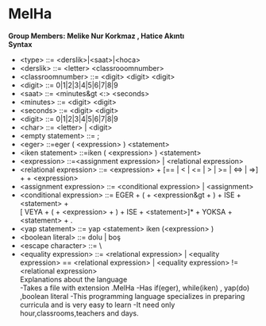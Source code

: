 # MelHa
**Group Members: Melike Nur Korkmaz , Hatice Akıntı <br>
      Syntax** <br>
* &lt;type&gt;                  ::= &lt;derslik&gt;|&lt;saat&gt;|&lt;hoca&gt;                               
* &lt;derslik&gt;               ::= &lt;letter&gt; &lt;classrooomnumber&gt;
* &lt;classroomnumber&gt;       ::= &lt;digit&gt; &lt;digit&gt; &lt;digit&gt;
* &lt;digit&gt;                 ::= 0|1|2|3|4|5|6|7|8|9 
* &lt;saat&gt;                  ::= &lt;minutes&gt &lt;:&gt; &lt;seconds&gt; 
* &lt;minutes&gt;               ::= &lt;digit&gt; &lt;digit&gt; 
* &lt;seconds&gt;               ::= &lt;digit&gt; &lt;digit&gt;
* &lt;digit&gt;                 ::= 0|1|2|3|4|5|6|7|8|9
* &lt;char&gt;                  ::= &lt;letter&gt;  |  &lt;digit&gt;
* &lt;empty statement&gt;       ::= ;
* &lt;eger&gt;                  ::=eger ( &lt;expression&gt; ) &lt;statement&gt;
* &lt;iken statement&gt;        ::=iken ( &lt;expression&gt; ) &lt;statement&gt;
* &lt;expression&gt;            ::=&lt;assignment expression&gt; | &lt;relational expression&gt;
* &lt;relational expression&gt; ::= &lt;expression&gt; + [== | < | <= | > | >= | <=> | =>] + + &lt;expression&gt; 
* &lt;assignment expression&gt; ::= &lt;conditional expression&gt; | &lt;assignment&gt;
* &lt;conditional expression&gt; ::= EGER + ( + &lt;expression&gt + ) + ISE + &lt;statement&gt; +  
                             [ VEYA + ( + &lt;expression&gt; + ) + ISE + &lt;statement&gt;]* + YOKSA + &lt;statement&gt; + . 
* &lt;yap  statement&gt;        ::= yap &lt;statement&gt; iken (&lt;expression&gt; )
* &lt;boolean literal&gt;       ::= dolu | boş
* &lt;escape character&gt;      ::= \
* &lt;equality expression&gt;   ::= &lt;relational expression&gt; | &lt;equality expression&gt; == &lt;relational expression&gt; | &lt;equality expression&gt; != &lt;relational expression&gt; <br>
   Explanations about the language <br> 
  -Takes a file with extension .MelHa
  -Has if(eger), while(iken) , yap(do) ,boolean literal
  -This programming language specializes in preparing curricula and is very easy to learn
  -It need only hour,classrooms,teachers and days.
